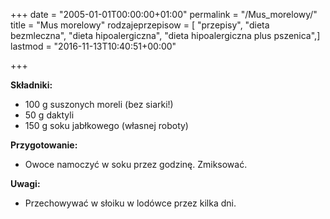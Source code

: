 +++
date = "2005-01-01T00:00:00+01:00"
permalink = "/Mus_morelowy/"
title = "Mus morelowy"
rodzajeprzepisow = [ "przepisy", "dieta bezmleczna", "dieta hipoalergiczna", "dieta hipoalergiczna plus pszenica",]
lastmod = "2016-11-13T10:40:51+00:00"

+++

**Składniki:**

-   100 g suszonych moreli (bez siarki!)
-   50 g daktyli
-   150 g soku jabłkowego (własnej roboty)

**Przygotowanie:**

-   Owoce namoczyć w soku przez godzinę. Zmiksować.

**Uwagi:**

-   Przechowywać w słoiku w lodówce przez kilka dni.
